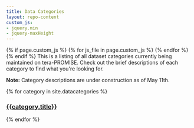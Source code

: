 ```yaml
---
title: Data Categories
layout: repo-content
custom_js:
- jquery.min
- jquery-maxHeight
---
```

<head>
	{% if page.custom_js %}
  		{% for js_file in page.custom_js %}
  			<script src='/javascripts/{{ js_file }}.js' type="text/javascript"></script>
  		{% endfor %}
	{% endif %}
</head>
This is a listing of all dataset categories currently being maintained on tera-PROMISE. Check out the brief descriptions of each category to find what you're looking for.

**Note:** Category descriptions are under construction as of May 11th.

{% for category in site.datacategories %}
<div class="categories col-lg-3 col-md-4 col-sm-6 col-xs-6">
<a href="{{category.repourl}}">
<div class="well">
<h3 class="page-header">{{category.title}}</h3>
</div>
</a>
</div>
{% endfor %}
